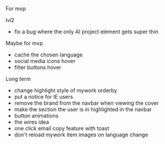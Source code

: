 For mvp

lvl2
- fix a bug where the only AI project element gets super thin


Maybe for mvp
- cache the chosen language
- social media icons hover
- filter buttons hover

Long term
- change highlight style of mywork orderby
- put a notice for IE users
- remove the brand from the navbar when viewing the cover
- make the section the user is in highlighted in the navbar
- button animations
- the wires idea
- one click email copy feature with toast
- don't reload mywork item images on language change
